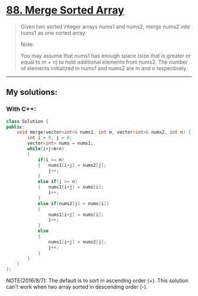 [88. Merge Sorted Array](https://leetcode.com/problems/merge-sorted-array/)
========================
>Given two sorted integer arrays nums1 and nums2, merge nums2 into nums1 as one sorted array.
>
>Note:
>
>You may assume that nums1 has enough space (size that is greater or equal to m + n) to hold additional elements from nums2. The number of elements initialized in nums1 and nums2 are m and n respectively.

----------
## My solutions:
### With C++:

```C++
class Solution {
public:
    void merge(vector<int>& nums1, int m, vector<int>& nums2, int n) {
        int i = 0, j = 0;
        vector<int> nums = nums1;
        while(i+j<m+n)
        {
            if(i >= m)
            {   nums1[i+j] = nums2[j];
                j++;
            }
            else if(j >= n)
            {   nums1[i+j] = nums[i];
                i++;
            }
            else if(nums2[j] > nums[i])
            {
                nums1[i+j] = nums[i];
                i++;
            }
            else
            {
                nums1[i+j] = nums2[j];
                j++;
            }
        }
    }
};
```
NOTE(2016/8/7):
The default is to sort in ascending order (+). This solution can't work when two array sorted in descending order (-).
